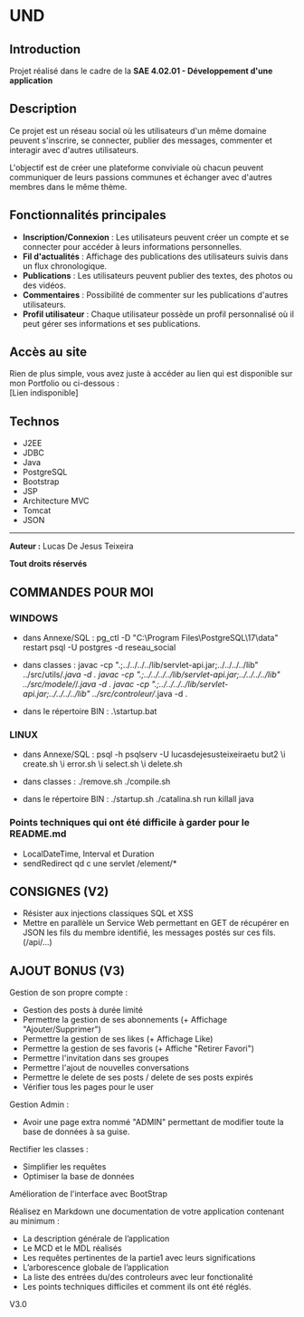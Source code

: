 # UND

## Introduction

Projet réalisé dans le cadre de la **SAE 4.02.01 - Développement d'une application**

## Description

Ce projet est un réseau social où les utilisateurs d'un même domaine peuvent s'inscrire, se connecter, publier des messages, commenter et interagir avec d'autres utilisateurs. 

L'objectif est de créer une plateforme conviviale où chacun peuvent communiquer de leurs passions communes et échanger avec d'autres membres dans le même thème.

## Fonctionnalités principales

- **Inscription/Connexion** : Les utilisateurs peuvent créer un compte et se connecter pour accéder à leurs informations personnelles.
- **Fil d'actualités** : Affichage des publications des utilisateurs suivis dans un flux chronologique.
- **Publications** : Les utilisateurs peuvent publier des textes, des photos ou des vidéos.
- **Commentaires** : Possibilité de commenter sur les publications d'autres utilisateurs.
- **Profil utilisateur** : Chaque utilisateur possède un profil personnalisé où il peut gérer ses informations et ses publications.

## Accès au site

Rien de plus simple, vous avez juste à accéder au lien qui est disponible sur mon Portfolio ou ci-dessous :  \
[Lien indisponible]

## Technos

- J2EE
- JDBC
- Java
- PostgreSQL
- Bootstrap
- JSP
- Architecture MVC
- Tomcat
- JSON

---

**__Auteur :__** Lucas De Jesus Teixeira

**Tout droits réservés**

## COMMANDES POUR MOI 

### WINDOWS
- dans Annexe/SQL : 
pg_ctl -D "C:\Program Files\PostgreSQL\17\data" restart
psql -U postgres -d reseau_social

- dans classes : 
javac -cp ".;../../../../lib/servlet-api.jar;../../../../lib" ../src/utils/*.java -d .
javac -cp ".;../../../../lib/servlet-api.jar;../../../../lib" ../src/modele/*/*.java -d .
javac -cp ".;../../../../lib/servlet-api.jar;../../../../lib" ../src/controleur/*.java -d .

- dans le répertoire BIN : 
.\startup.bat

### LINUX
- dans Annexe/SQL : 
psql -h psqlserv -U lucasdejesusteixeiraetu but2
\i create.sh
\i error.sh
\i select.sh
\i delete.sh

- dans classes :
./remove.sh
./compile.sh

- dans le répertoire BIN : 
./startup.sh
./catalina.sh run
killall java

### Points techniques qui ont été difficile à garder pour le README.md

- LocalDateTime, Interval et Duration
- sendRedirect qd c une servlet /element/*

## CONSIGNES (V2)
- Résister aux injections classiques SQL et XSS
- Mettre en parallèle un Service Web permettant en GET de récupérer en JSON les fils du membre identifié, les messages postés sur ces fils. (/api/...)

## AJOUT BONUS (V3)

Gestion de son propre compte :
- Gestion des posts à durée limité
- Permettre la gestion de ses abonnements (+ Affichage "Ajouter/Supprimer")
- Permettre la gestion de ses likes (+ Affichage Like)
- Permettre la gestion de ses favoris (+ Affiche "Retirer Favori")
- Permettre l'invitation dans ses groupes
- Permettre l'ajout de nouvelles conversations
- Permettre le delete de ses posts / delete de ses posts expirés
- Vérifier tous les pages pour le user

Gestion Admin :
- Avoir une page extra nommé "ADMIN" permettant de modifier toute la base de données à sa guise.

Rectifier les classes :
- Simplifier les requêtes
- Optimiser la base de données

Amélioration de l'interface avec BootStrap

Réalisez en Markdown une documentation de votre application contenant au minimum :
- La description générale de l’application
- Le MCD et le MDL réalisés
- Les requêtes pertinentes de la partie1 avec leurs significations
- L’arborescence globale de l’application
- La liste des entrées du/des controleurs avec leur fonctionalité
- Les points techniques difficiles et comment ils ont été réglés.

V3.0